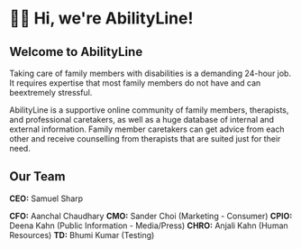 # 👋🏻 Hi, we're AbilityLine!

## Welcome to AbilityLine

Taking care of family members with disabilities is a demanding 24-hour job. It requires expertise that most family members do not have and can beextremely stressful.

AbilityLine is a supportive online community of family members, therapists, and professional caretakers, as well as a huge database of internal and external information. Family member caretakers can get advice from each other and receive counselling from therapists that are suited just for their need.

## Our Team

**CEO:** Samuel Sharp

**CFO:** Aanchal Chaudhary
**CMO:** Sander Choi (Marketing - Consumer)
**CPIO:** Deena Kahn (Public Information - Media/Press)
**CHRO:** Anjali Kahn (Human Resources)
**TD:** Bhumi Kumar (Testing)
